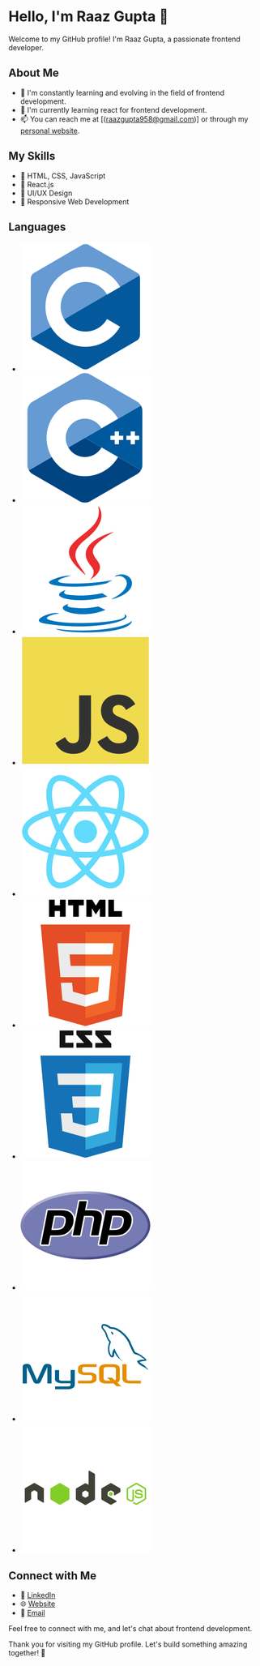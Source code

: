 # Hello, I'm Raaz Gupta 👋

Welcome to my GitHub profile! I'm Raaz Gupta, a passionate frontend developer.

## About Me

- 🌱 I'm constantly learning and evolving in the field of frontend development.
- 🔭 I'm currently learning react for frontend development.
- 📫 You can reach me at [(raazgupta958@gmail.com)] or through my [personal website](https://www.raazgupta.com.np).

## My Skills

- 🔧 HTML, CSS, JavaScript
- 🔧 React.js
- 🔧 UI/UX Design
- 🔧 Responsive Web Development

## Languages 

- [![C](https://raw.githubusercontent.com/devicons/devicon/master/icons/c/c-original.svg)](https://www.cprogramming.com/)
- [![C++](https://raw.githubusercontent.com/devicons/devicon/master/icons/cplusplus/cplusplus-original.svg)](https://www.w3schools.com/cpp/)
- [![Java](https://raw.githubusercontent.com/devicons/devicon/master/icons/java/java-original.svg)](https://www.java.com/)
- [![JavaScript](https://raw.githubusercontent.com/devicons/devicon/master/icons/javascript/javascript-original.svg)](https://developer.mozilla.org/en-US/docs/Web/JavaScript)
- [![React](https://raw.githubusercontent.com/devicons/devicon/master/icons/react/react-original.svg)](https://reactjs.org/)
- [![HTML](https://raw.githubusercontent.com/devicons/devicon/master/icons/html5/html5-original-wordmark.svg)](https://www.w3.org/html/)
- [![CSS](https://raw.githubusercontent.com/devicons/devicon/master/icons/css3/css3-original-wordmark.svg)](https://www.w3schools.com/css/)
- [![PHP](https://raw.githubusercontent.com/devicons/devicon/master/icons/php/php-original.svg)](https://www.php.net/)
- [![MySQL](https://raw.githubusercontent.com/devicons/devicon/master/icons/mysql/mysql-original-wordmark.svg)](https://www.mysql.com/)
- [![Node.js](https://raw.githubusercontent.com/devicons/devicon/master/icons/nodejs/nodejs-original-wordmark.svg)](https://nodejs.org/)



## Connect with Me

- 💼 [LinkedIn](https://www.linkedin.com/in/raaz-gupta-0426a3198/)
- 🌐 [Website](https://www.raazgupta.com.np)
- 📧 [Email](raazgupta958@gmail.com)

Feel free to connect with me, and let's chat about frontend development.

Thank you for visiting my GitHub profile. Let's build something amazing together! 🚀
